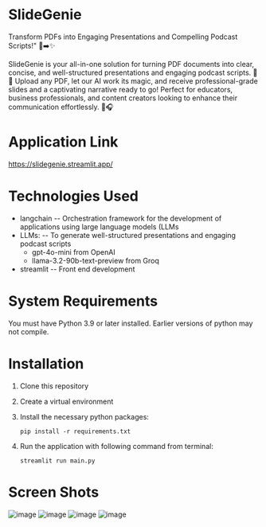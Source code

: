 # SlideGenie
Transform PDFs into Engaging Presentations and Compelling Podcast Scripts!" 📄➡️✨

SlideGenie is your all-in-one solution for turning PDF documents into clear, concise, and well-structured presentations and engaging podcast scripts. 🚀✨ Upload any PDF, let our AI work its magic, and receive professional-grade slides and a captivating narrative ready to go! Perfect for educators, business professionals, and content creators looking to enhance their communication effortlessly. 📝🎧

# Application Link
https://slidegenie.streamlit.app/

# Technologies Used
* langchain -- Orchestration framework for the development of applications using large language models (LLMs
* LLMs: -- To generate well-structured presentations and engaging podcast scripts
  * gpt-4o-mini from OpenAI
  * llama-3.2-90b-text-preview from Groq
* streamlit -- Front end development
   
# System Requirements
You must have Python 3.9 or later installed. Earlier versions of python may not compile.

# Installation
1.  Clone this repository
2. Create a virtual environment
3. Install the necessary python packages:

   `pip install -r requirements.txt`
5. Run the application with following command from terminal:

   `streamlit run main.py`

# Screen Shots
![image](https://github.com/user-attachments/assets/b7d0e90c-6392-4b7d-a7ff-e7b79bfcf485)
![image](https://github.com/user-attachments/assets/1a280697-e7f9-401c-9fea-eb0478e70819)
![image](https://github.com/user-attachments/assets/edce3d38-b80a-4a7a-921d-9fd19f60571a)
![image](https://github.com/user-attachments/assets/1dd41dfc-38b9-4a04-9cd9-ccb2d923d631)




